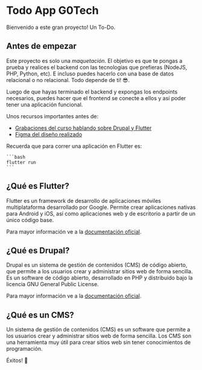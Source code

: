 # Todo App G0Tech

Bienvenido a este gran proyecto! Un To-Do.

## Antes de empezar

Este proyecto es solo una *maquetación*. El objetivo es que te pongas a prueba y realices el backend con las tecnologías que prefieras (NodeJS, PHP, Python, etc). E incluso puedes hacerlo con una base de datos relacional o no relacional. Todo depende de ti! 😎.

Luego de que hayas terminado el backend y expongas los endpoints necesarios, puedes hacer que el frontend se conecte a ellos y así poder tener una aplicación funcional.

Unos recursos importantes antes de:

- [Grabaciones del curso hablando sobre Drupal y Flutter](https://docs.flutter.dev/get-started/codelab)
- [Figma del diseño realizado](https://docs.flutter.dev/cookbook)

Recuerda que para correr una aplicación en Flutter es:
    
    ```bash
    flutter run
    ```

## ¿Qué es Flutter?
Flutter es un framework de desarrollo de aplicaciones móviles multiplataforma desarrollado por Google. Permite crear aplicaciones nativas para Android y iOS, así como aplicaciones web y de escritorio a partir de un único código base.

Para mayor información ve a la [documentación oficial](https://flutter.dev/docs).

## ¿Qué es Drupal?
Drupal es un sistema de gestión de contenidos (CMS) de código abierto, que permite a los usuarios crear y administrar sitios web de forma sencilla. Es un software de código abierto, desarrollado en PHP y distribuido bajo la licencia GNU General Public License.

Para mayor información ve a la [documentación oficial](https://www.drupal.org/docs).

## ¿Qué es un CMS?
Un sistema de gestión de contenidos (CMS) es un software que permite a los usuarios crear y administrar sitios web de forma sencilla. Los CMS son una herramienta muy útil para crear sitios web sin tener conocimientos de programación.

Éxitos! 🚀
